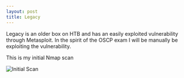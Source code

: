 ```yaml
---
layout: post
title: Legacy
---
```


<p class="message">
  Legacy is an older box on HTB and has an easily exploited vulnerability through Metasploit. In the spirit of the OSCP exam I will be manually be exploiting the vulnerability. 
</p>

<!-- Initial Enum -->
This is my initial Nmap scan 


![Initial Scan](lukej2680.github.io/_includes/legacy_nmap_scan.png "Initial Scan")
